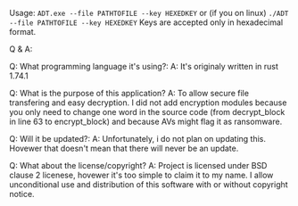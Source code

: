 Usage:
`ADT.exe --file PATHTOFILE --key HEXEDKEY`
or (if you on linux)
`./ADT --file PATHTOFILE --key HEXEDKEY`
Keys are accepted only in hexadecimal format.

Q & A:

Q: What programming language it's using?: 
A: It's originaly written in rust 1.74.1

Q: What is the purpose of this application? 
A: To allow secure file transfering and easy decryption. I did not add encryption modules because you only need to change one word in the source code (from decrypt_block in line 63 to encrypt_block) and because AVs might flag it as ransomware.

Q: Will it be updated?: 
A: Unfortunately, i do not plan on updating this. Hovewer that doesn't mean that there will never be an update.

Q: What about the license/copyright? 
A: Project is licensed under BSD clause 2 licenese, hovewer it's too simple to claim it to my name. I allow unconditional use and distribution of this software with or without copyright notice.
